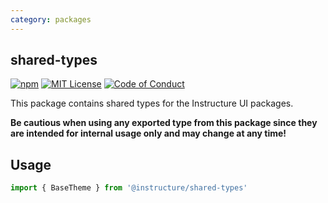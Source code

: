 ```yaml
---
category: packages
---
```


## shared-types

[![npm][npm]][npm-url]
[![MIT License][license-badge]][license]
[![Code of Conduct][coc-badge]][coc]

This package contains shared types for the Instructure UI packages.

**Be cautious when using any exported type from this package since they are intended for internal usage only and may change at any time!**

## Usage

```ts
import { BaseTheme } from '@instructure/shared-types'
```

[npm]: https://img.shields.io/npm/v/@instructure/shared-types.svg
[npm-url]: https://npmjs.com/package/@instructure/shared-types
[license-badge]: https://img.shields.io/npm/l/instructure-ui.svg?style=flat-square
[license]: https://github.com/instructure/instructure-ui/blob/master/LICENSE.md
[coc-badge]: https://img.shields.io/badge/code%20of-conduct-ff69b4.svg?style=flat-square
[coc]: https://github.com/instructure/instructure-ui/blob/master/CODE_OF_CONDUCT.md
